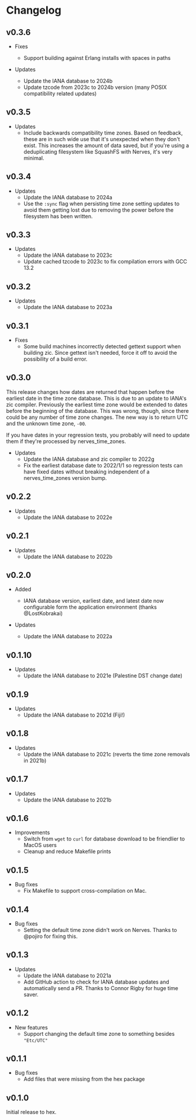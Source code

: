 # Changelog

## v0.3.6

* Fixes
  * Support building against Erlang installs with spaces in paths

* Updates
  * Update the IANA database to 2024b
  * Update tzcode from 2023c to 2024b version (many POSIX compatibility related updates)

## v0.3.5

* Updates
  * Include backwards compatibility time zones. Based on feedback, these are in
    such wide use that it's unexpected when they don't exist. This increases the
    amount of data saved, but if you're using a deduplicating filesystem like
    SquashFS with Nerves, it's very minimal.

## v0.3.4

* Updates
  * Update the IANA database to 2024a
  * Use the `:sync` flag when persisting time zone setting updates to avoid them
    getting lost due to removing the power before the filesystem has been
    written.

## v0.3.3

* Updates
  * Update the IANA database to 2023c
  * Update cached tzcode to 2023c to fix compilation errors with GCC 13.2

## v0.3.2

* Updates
  * Update the IANA database to 2023a

## v0.3.1

* Fixes
  * Some build machines incorrectly detected gettext support when building zic.
    Since gettext isn't needed, force it off to avoid the possibility of a build
    error.

## v0.3.0

This release changes how dates are returned that happen before the earliest date
in the time zone database. This is due to an update to IANA's zic compiler.
Previously the earliest time zone would be extended to dates before the
beginning of the database. This was wrong, though, since there could be any
number of time zone changes. The new way is to return UTC and the unknown time
zone, `-00`.

If you have dates in your regression tests, you probably will need to update
them if they're processed by nerves_time_zones.

* Updates
  * Update the IANA database and zic compiler to 2022g
  * Fix the earliest database date to 2022/1/1 so regression tests can have
    fixed dates without breaking independent of a nerves_time_zones version bump.

## v0.2.2

* Updates
  * Update the IANA database to 2022e

## v0.2.1

* Updates
  * Update the IANA database to 2022b

## v0.2.0

* Added
  * IANA database version, earliest date, and latest date now configurable form
    the application environment (thanks @LostKobrakai)

* Updates
  * Update the IANA database to 2022a

## v0.1.10

* Updates
  * Update the IANA database to 2021e (Palestine DST change date)

## v0.1.9

* Updates
  * Update the IANA database to 2021d (Fiji!)

## v0.1.8

* Updates
  * Update the IANA database to 2021c (reverts the time zone removals in 2021b)

## v0.1.7

* Updates
  * Update the IANA database to 2021b

## v0.1.6

* Improvements
  * Switch from `wget` to `curl` for database download to be friendlier to MacOS
    users
  * Cleanup and reduce Makefile prints

## v0.1.5

* Bug fixes
  * Fix Makefile to support cross-compilation on Mac.

## v0.1.4

* Bug fixes
  * Setting the default time zone didn't work on Nerves. Thanks to @pojiro for
    fixing this.

## v0.1.3

* Updates
  * Update the IANA database to 2021a
  * Add GitHub action to check for IANA database updates and automatically send
    a PR. Thanks to Connor Rigby for huge time saver.

## v0.1.2

* New features
  * Support changing the default time zone to something besides `"Etc/UTC"`

## v0.1.1

* Bug fixes
  * Add files that were missing from the hex package

## v0.1.0

Initial release to hex.
